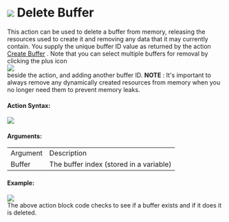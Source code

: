 #  ![](https://gms.magecorn.com/Manual/assets/Images/Scripting_Reference/Drag_And_Drop/Reference/Buffers/i_Buffers_Delete_Buffer.png) Delete Buffer

This action can be used to delete a buffer from memory, releasing the
resources used to create it and removing any data that it may currently
contain. You supply the unique buffer ID value as returned by the action
[Create Buffer](Create_Buffer) . Note that you can select multiple
buffers for removal by clicking the plus icon   
![](https://gms.magecorn.com/Manual/assets/Images/Scripting_Reference/Drag_And_Drop/Reference/Icon_Expand_Arguments.png)  
beside the action, and adding another buffer ID. **NOTE** : It's
important to always remove any dynamically created resources from memory
when you no longer need them to prevent memory leaks.

#### Action Syntax:

  
![](https://gms.magecorn.com/Manual/assets/Images/Scripting_Reference/Drag_And_Drop/Reference/Buffers/a_Buffers_Delete_Buffer.png)  

#### Arguments:

|          |                                         |
|----------|-----------------------------------------|
| Argument | Description                             |
| Buffer   | The buffer index (stored in a variable) |

#### Example:

  
![](https://gms.magecorn.com/Manual/assets/Images/Scripting_Reference/Drag_And_Drop/Reference/Buffers/e_Buffers_Delete_Buffer.png)  
The above action block code checks to see if a buffer exists and if it
does it is deleted.

